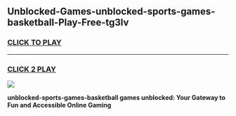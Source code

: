 
## Unblocked-Games-unblocked-sports-games-basketball-Play-Free-tg3lv
<h3>
<a href="https://premium76.site?title=unblocked-sports-games-basketball&ref=23A">CLICK TO PLAY</a></h3>
<hr>

<h3>
<a href="https://premium76.site?title=unblocked-sports-games-basketball&ref=23A">CLICK 2 PLAY</a>
  
</h3>

<a href="https://premium76.site?title=unblocked-sports-games-basketball&ref=23A"><img src="https://clearcache.store/games.png"></a>


**unblocked-sports-games-basketball games unblocked: Your Gateway to Fun and Accessible Online Gaming**
